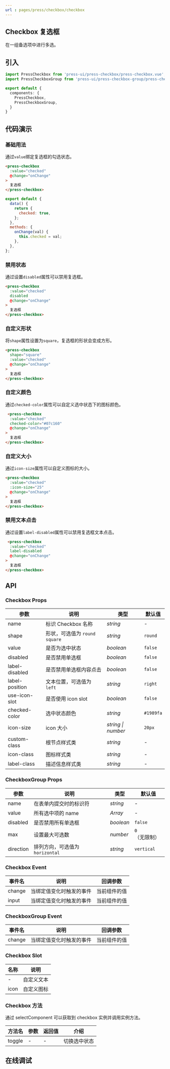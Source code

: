 ```yaml
---
url : pages/press/checkbox/checkbox
---
```


## Checkbox 复选框


在一组备选项中进行多选。

## 引入

```ts
import PressCheckbox from 'press-ui/press-checkbox/press-checkbox.vue';
import PressCheckboxGroup from 'press-ui/press-checkbox-group/press-checkbox-group.vue';

export default {
  components: {
    PressCheckbox,
    PressCheckboxGroup,
  }
}
```

## 代码演示

### 基础用法

通过`value`绑定复选框的勾选状态。

```html
<press-checkbox
  :value="checked"
  @change="onChange"
>
  复选框
</press-checkbox>
```

```js
export default {
  data() {
    return {
      checked: true,
    };
  },
  methods: {
    onChange(val) {
      this.checked = val;
    },
  },
};
```

### 禁用状态

通过设置`disabled`属性可以禁用复选框。

```html
<press-checkbox
  :value="checked"
  disabled
  @change="onChange"
>
  复选框
</press-checkbox>
```

### 自定义形状

将`shape`属性设置为`square`，复选框的形状会变成方形。

```html
<press-checkbox
  shape="square"
  :value="checked"
  @change="onChange"
>
  复选框
</press-checkbox>
```

### 自定义颜色

通过`checked-color`属性可以自定义选中状态下的图标颜色。

```html
 <press-checkbox
  :value="checked"
  checked-color="#07c160"
  @change="onChange"
>
  复选框
</press-checkbox>
```

### 自定义大小

通过`icon-size`属性可以自定义图标的大小。

```html
<press-checkbox
  :value="checked"
  :icon-size="25"
  @change="onChange"
>
  复选框
</press-checkbox>
```


### 禁用文本点击

通过设置`label-disabled`属性可以禁用复选框文本点击。

```html
 <press-checkbox
  :value="checked"
  label-disabled
  @change="onChange"
>
  复选框
</press-checkbox>
```

## API

### Checkbox Props

| 参数           | 说明                            | 类型               | 默认值    |
| -------------- | ------------------------------- | ------------------ | --------- |
| name           | 标识 Checkbox 名称              | _string_           | -         |
| shape          | 形状，可选值为 `round` `square` | _string_           | `round`   |
| value          | 是否为选中状态                  | _boolean_          | `false`   |
| disabled       | 是否禁用单选框                  | _boolean_          | `false`   |
| label-disabled | 是否禁用单选框内容点击          | _boolean_          | `false`   |
| label-position | 文本位置，可选值为 `left`       | _string_           | `right`   |
| use-icon-slot  | 是否使用 icon slot              | _boolean_          | `false`   |
| checked-color  | 选中状态颜色                    | _string_           | `#1989fa` |
| icon-size      | icon 大小                       | _string \| number_ | `20px`    |
| custom-class   | 根节点样式类                    | _string_           | -         |
| icon-class     | 图标样式类                      | _string_           | -         |
| label-class    | 描述信息样式类                  | _string_           | -         |

### CheckboxGroup Props

| 参数      | 说明                            | 类型      | 默认值        |
| --------- | ------------------------------- | --------- | ------------- |
| name      | 在表单内提交时的标识符          | _string_  | -             |
| value     | 所有选中项的 name               | _Array_   | -             |
| disabled  | 是否禁用所有单选框              | _boolean_ | `false`       |
| max       | 设置最大可选数                  | _number_  | `0`（无限制） |
| direction | 排列方向，可选值为 `horizontal` | _string_  | `vertical`    |

### Checkbox Event

| 事件名 | 说明                     | 回调参数     |
| ------ | ------------------------ | ------------ |
| change | 当绑定值变化时触发的事件 | 当前组件的值 |
| input  | 当绑定值变化时触发的事件 | 当前组件的值 |

### CheckboxGroup Event

| 事件名 | 说明                     | 回调参数     |
| ------ | ------------------------ | ------------ |
| change | 当绑定值变化时触发的事件 | 当前组件的值 |

### Checkbox Slot

| 名称 | 说明       |
| ---- | ---------- |
| -    | 自定义文本 |
| icon | 自定义图标 |

### Checkbox 方法

通过 selectComponent 可以获取到 checkbox 实例并调用实例方法。

| 方法名 | 参数 | 返回值 | 介绍         |
| ------ | ---- | ------ | ------------ |
| toggle | -    | -      | 切换选中状态 |


## 在线调试

<debug-online />
